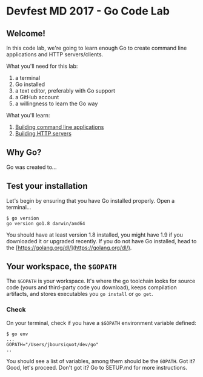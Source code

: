 # Devfest MD 2017 - Go Code Lab

## Welcome!

In this code lab, we're going to learn enough Go to create command line applications and HTTP servers/clients.

What you'll need for this lab:

1. a terminal
2. Go installed
3. a text editor, preferably with Go support
4. a GitHub account
5. a willingness to learn the Go way

What you'll learn:

1. [Building command line applications](https://github.com/jboursiquot/go-cli-workshop)
2. [Building HTTP servers](https://github.com/jboursiquot/go-web-app-workshop)

## Why Go?

Go was created to...

## Test your installation

Let's begin by ensuring that you have Go installed properly. Open a terminal...

```
$ go version
go version go1.8 darwin/amd64
```

You should have at least version 1.8 installed, you might have 1.9 if you downloaded it or upgraded recently. If you do not have Go installed, head to the [https://golang.org/dl/](https://golang.org/dl/).

## Your workspace, the `$GOPATH`

The `$GOPATH` is your workspace. It's where the go toolchain looks for source code (yours and third-party code you download), keeps compilation artifacts, and stores executables you `go install` or `go get`.

### Check
On your terminal, check if you have a `$GOPATH` environment variable defined:

```
$ go env
...
GOPATH="/Users/jboursiquot/dev/go"
..
```

You should see a list of variables, among them should be the `GOPATH`. Got it? Good, let's proceed. Don't got it? Go to SETUP.md for more instructions.

